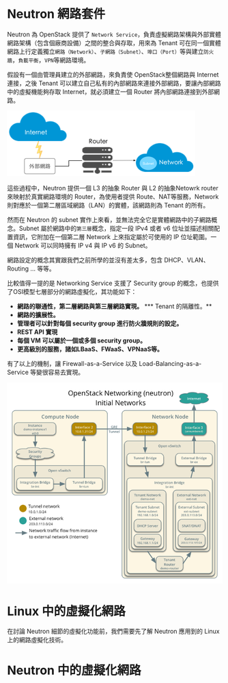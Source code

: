 # Neutron 網路套件
Neutron 為 OpenStack 提供了 ```Network Service```，負責虛擬網路架構與外部實體網路架構（包含個廠商設備）之間的整合與存取，用來為 Tenant 可在同一個實體網路上行定義獨立```網路（Network）```、```子網路（Subnet）```、```埠口（Port）```等與建立```防火牆```，```負載平衡```，```VPN```等網路環境。

假設有一個由管理員建立的外部網路，來負責使 OpenStack整個網路與 Internet 連接，之後 Tenant 可以建立自己私有的內部網路來連接外部網路，要讓內部網路中的虛擬機能夠存取 Internet，就必須建立一個 Router 將內部網路連接到外部網路。

![典型 Neutron 網路結構](images/neutron_basic.png)

這些過程中，Neutron 提供一個 L3 的抽象 Router 與 L2 的抽象Netowrk router 來映射於真實網路環境的 Router，為使用者提供 Route、NAT等服務，Network 則對應於一個第二層區域網路（LAN）的實體，該網路則為 Tenant 的所有。

然而在 Neutron 的 subnet 實作上來看，並無法完全它是實體網路中的子網路概念。Subnet 屬於網路中的```第三層```概念，指定一段 IPv4 或者 v6 位址並描述相關配置資訊，它附加在一個第二層 Network 上來指定屬於可使用的 IP 位址範圍。一個 Network 可以同時擁有 IP v4 與 IP v6 的 Subnet。

網路設定的概念其實跟我們之前所學的並沒有差太多，包含 DHCP、VLAN、Routing … 等等。

比較值得一提的是 Networking Service 支援了 Security group 的概念，也提供了OSI模型七層部分的網路虛擬化，其功能如下：
* **網路的聯通性，第二層網路與第三層網路實現。**
*** Tenant 的隔離性。**
* **網路的擴展性。**
* **管理者可以針對每個 security group 進行防火牆規則的設定。**
* **REST API 實現**
* **每個 VM 可以屬於一個或多個 security group。**
* **更高級別的服務，諸如LBaaS、FWaaS、VPNaaS等。**

有了以上的機制，讓 Firewall-as-a-Service 以及 Load-Balancing-as-a-Service 等變很容易去實現。

![架構圖](images/installguide-neutron-initialnetworks.png)

# Linux 中的虛擬化網路
在討論 Neutron 細節的虛擬化功能前，我們需要先了解 Neutron 應用到的 Linux 上的網路虛擬化技術。


# Neutron 中的虛擬化網路


